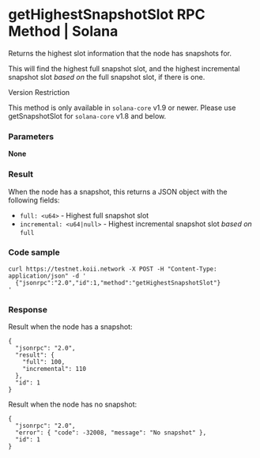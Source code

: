 # getHighestSnapshotSlot RPC Method | Solana
Returns the highest slot information that the node has snapshots for.

This will find the highest full snapshot slot, and the highest incremental snapshot slot _based on_ the full snapshot slot, if there is one.

Version Restriction

This method is only available in `solana-core` v1.9 or newer. Please use getSnapshotSlot for `solana-core` v1.8 and below.

### Parameters #

**None**

### Result #

When the node has a snapshot, this returns a JSON object with the following fields:

*   `full: <u64>` - Highest full snapshot slot
*   `incremental: <u64|null>` - Highest incremental snapshot slot _based on_ `full`

### Code sample #

```
curl https://testnet.koii.network -X POST -H "Content-Type: application/json" -d '
  {"jsonrpc":"2.0","id":1,"method":"getHighestSnapshotSlot"}
'
```


### Response #

Result when the node has a snapshot:

```
{
  "jsonrpc": "2.0",
  "result": {
    "full": 100,
    "incremental": 110
  },
  "id": 1
}
```


Result when the node has no snapshot:

```
{
  "jsonrpc": "2.0",
  "error": { "code": -32008, "message": "No snapshot" },
  "id": 1
}
```
